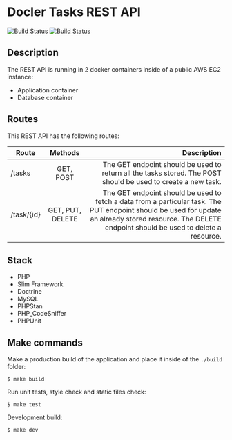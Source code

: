 # Docler Tasks REST API

[![Build Status](https://travis-ci.org/adrianosferreira/customer-collector-wp-plugin.svg?branch=master)](https://travis-ci.org/adrianosferreira/docler-app)
[![Build Status](https://codecov.io/gh/adrianosferreira/customer-collector-wp-plugin/branch/master/graph/badge.svg)](https://codecov.io/gh/adrianosferreira/docler-app)

## Description

The REST API is running in 2 docker containers inside of a public AWS EC2 instance:

- Application container
- Database container

## Routes

This REST API has the following routes:

| Route        | Methods           | Description  |
| ------------- |:-------------:| -----:|
| /tasks      | GET, POST | The GET endpoint should be used to return all the tasks stored. The POST should be used to create a new task. |  
| /task/{id}      | GET, PUT, DELETE      |   The GET endpoint should be used to fetch a data from a particular task. The PUT endpoint should be used for update an already stored resource. The DELETE endpoint should be used to delete a resource. | 

## Stack

- PHP
- Slim Framework
- Doctrine
- MySQL
- PHPStan
- PHP_CodeSniffer
- PHPUnit

## Make commands

Make a production build of the application and place it inside of the `./build` folder:
```
$ make build
```

Run unit tests, style check and static files check:
```
$ make test
```

Development build:
```
$ make dev
```